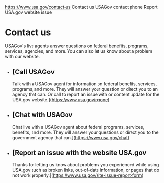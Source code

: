 

https://www.usa.gov/contact-us
Contact us
USAGov contact phone
Report USA.gov website issue

Contact us
==========

USAGov's live agents answer questions on federal benefits, programs, services, agencies, and more. You can also let us know about a problem with our website.

* [Call USAGov
  -----------

  Talk with a USAGov agent for information on federal benefits, services, programs, and more. They will answer your question or direct you to an agency that can. Or call to report an issue with or content update for the USA.gov website.](https://www.usa.gov/phone)
* [Chat with USAGov
  ----------------

  Chat live with a USAGov agent about federal programs, services, benefits, and more. They will answer your questions or direct you to the government agency that can.](https://www.usa.gov/chat)
* [Report an issue with the website USA.gov
  ----------------------------------------

  Thanks for letting us know about problems you experienced while using USA.gov such as broken links, out-of-date information, or pages that do not work properly.](https://www.usa.gov/site-issue-report-form)
